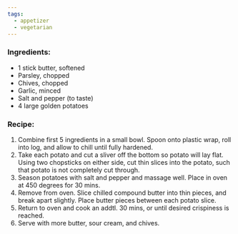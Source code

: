 ```yaml
---
tags:
  - appetizer
  - vegetarian
---
```

### Ingredients:
- 1 stick butter, softened
- Parsley, chopped
- Chives, chopped
- Garlic, minced
- Salt and pepper (to taste)
- 4 large golden potatoes

### Recipe:
1. Combine first 5 ingredients in a small bowl. Spoon onto plastic wrap, roll into log, and allow to chill until fully hardened. 
2. Take each potato and cut a sliver off the bottom so potato will lay flat. Using two chopsticks on either side, cut thin slices into the potato, such that potato is not completely cut through.
3. Season potatoes with salt and pepper and massage well. Place in oven at 450 degrees for 30 mins. 
4. Remove from oven. Slice chilled compound butter into thin pieces, and break apart slightly. Place butter pieces between each potato slice. 
5. Return to oven and cook an addtl. 30 mins, or until desired crispiness is reached. 
6. Serve with more butter, sour cream, and chives. 